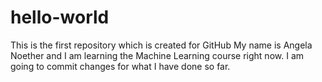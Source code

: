# hello-world
This is the first repository which is created for GitHub
My name is Angela Noether and I am learning the Machine Learning course right now. 
I am going to commit changes for what I have done so far. 
